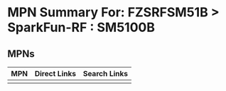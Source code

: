 



# MPN Summary For: FZSRFSM51B > SparkFun-RF : SM5100B

## MPNs
  

|MPN|Direct Links|Search Links|
| :--- | :--- | :--- |
||||
